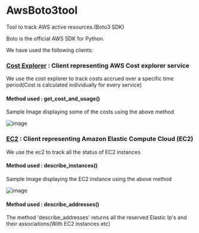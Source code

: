 # AwsBoto3tool
Tool to track AWS active resources.(Boto3 SDK)

Boto is the official AWS SDK for Python.

We have used the following clients:

### [Cost Explorer](https://boto3.amazonaws.com/v1/documentation/api/latest/reference/services/ce.html) : Client representing AWS Cost explorer service
   We use the cost explorer to track costs accrued over a specific time period(Cost is calculated individually for every service)
   
####   Method used : get_cost_and_usage()
   
   
   Sample Image displaying some of the costs using the above method
  
![image](https://user-images.githubusercontent.com/46950265/181297014-fa71a14b-37e6-44c3-bc3d-8391ee8ad23e.png)

### [EC2](https://boto3.amazonaws.com/v1/documentation/api/latest/reference/services/ce.html) : Client representing Amazon Elastic Compute Cloud (EC2)
   We use the ec2 to track all the status of EC2 instances
   
####   Method used : describe_instances()
   
   
   Sample Image displaying the EC2 instance using the above method
  
 ![image](https://user-images.githubusercontent.com/46950265/181299629-3cc96374-10f3-4bb3-93e5-fafd8f212977.png)
 
 ####   Method used : describe_addresses()
   
   The method 'describe_addresses' returns all the reserved Elastic Ip's and their associations(With EC2 instances etc)
  
 
